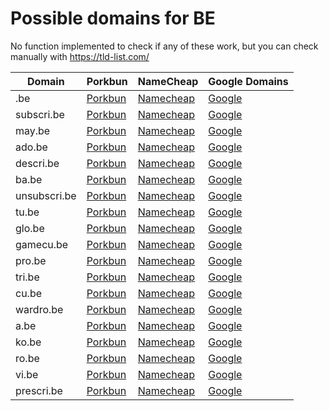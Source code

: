 # Possible domains for BE

No function implemented to check if any of these work, but you can check manually with https://tld-list.com/

| Domain | Porkbun | NameCheap | Google Domains |
|---|---|---|---|
| .be | [Porkbun](https://porkbun.com/checkout/search?prb=e814663da1&tlds=&idnLanguage=&search=search&q=.be) | [Namecheap](https://www.namecheap.com/domains/registration/results/?domain=.be) | [Google](https://domains.google.com/registrar/search?searchTerm=.be) |
| subscri.be | [Porkbun](https://porkbun.com/checkout/search?prb=e814663da1&tlds=&idnLanguage=&search=search&q=subscri.be) | [Namecheap](https://www.namecheap.com/domains/registration/results/?domain=subscri.be) | [Google](https://domains.google.com/registrar/search?searchTerm=subscri.be) |
| may.be | [Porkbun](https://porkbun.com/checkout/search?prb=e814663da1&tlds=&idnLanguage=&search=search&q=may.be) | [Namecheap](https://www.namecheap.com/domains/registration/results/?domain=may.be) | [Google](https://domains.google.com/registrar/search?searchTerm=may.be) |
| ado.be | [Porkbun](https://porkbun.com/checkout/search?prb=e814663da1&tlds=&idnLanguage=&search=search&q=ado.be) | [Namecheap](https://www.namecheap.com/domains/registration/results/?domain=ado.be) | [Google](https://domains.google.com/registrar/search?searchTerm=ado.be) |
| descri.be | [Porkbun](https://porkbun.com/checkout/search?prb=e814663da1&tlds=&idnLanguage=&search=search&q=descri.be) | [Namecheap](https://www.namecheap.com/domains/registration/results/?domain=descri.be) | [Google](https://domains.google.com/registrar/search?searchTerm=descri.be) |
| ba.be | [Porkbun](https://porkbun.com/checkout/search?prb=e814663da1&tlds=&idnLanguage=&search=search&q=ba.be) | [Namecheap](https://www.namecheap.com/domains/registration/results/?domain=ba.be) | [Google](https://domains.google.com/registrar/search?searchTerm=ba.be) |
| unsubscri.be | [Porkbun](https://porkbun.com/checkout/search?prb=e814663da1&tlds=&idnLanguage=&search=search&q=unsubscri.be) | [Namecheap](https://www.namecheap.com/domains/registration/results/?domain=unsubscri.be) | [Google](https://domains.google.com/registrar/search?searchTerm=unsubscri.be) |
| tu.be | [Porkbun](https://porkbun.com/checkout/search?prb=e814663da1&tlds=&idnLanguage=&search=search&q=tu.be) | [Namecheap](https://www.namecheap.com/domains/registration/results/?domain=tu.be) | [Google](https://domains.google.com/registrar/search?searchTerm=tu.be) |
| glo.be | [Porkbun](https://porkbun.com/checkout/search?prb=e814663da1&tlds=&idnLanguage=&search=search&q=glo.be) | [Namecheap](https://www.namecheap.com/domains/registration/results/?domain=glo.be) | [Google](https://domains.google.com/registrar/search?searchTerm=glo.be) |
| gamecu.be | [Porkbun](https://porkbun.com/checkout/search?prb=e814663da1&tlds=&idnLanguage=&search=search&q=gamecu.be) | [Namecheap](https://www.namecheap.com/domains/registration/results/?domain=gamecu.be) | [Google](https://domains.google.com/registrar/search?searchTerm=gamecu.be) |
| pro.be | [Porkbun](https://porkbun.com/checkout/search?prb=e814663da1&tlds=&idnLanguage=&search=search&q=pro.be) | [Namecheap](https://www.namecheap.com/domains/registration/results/?domain=pro.be) | [Google](https://domains.google.com/registrar/search?searchTerm=pro.be) |
| tri.be | [Porkbun](https://porkbun.com/checkout/search?prb=e814663da1&tlds=&idnLanguage=&search=search&q=tri.be) | [Namecheap](https://www.namecheap.com/domains/registration/results/?domain=tri.be) | [Google](https://domains.google.com/registrar/search?searchTerm=tri.be) |
| cu.be | [Porkbun](https://porkbun.com/checkout/search?prb=e814663da1&tlds=&idnLanguage=&search=search&q=cu.be) | [Namecheap](https://www.namecheap.com/domains/registration/results/?domain=cu.be) | [Google](https://domains.google.com/registrar/search?searchTerm=cu.be) |
| wardro.be | [Porkbun](https://porkbun.com/checkout/search?prb=e814663da1&tlds=&idnLanguage=&search=search&q=wardro.be) | [Namecheap](https://www.namecheap.com/domains/registration/results/?domain=wardro.be) | [Google](https://domains.google.com/registrar/search?searchTerm=wardro.be) |
| a.be | [Porkbun](https://porkbun.com/checkout/search?prb=e814663da1&tlds=&idnLanguage=&search=search&q=a.be) | [Namecheap](https://www.namecheap.com/domains/registration/results/?domain=a.be) | [Google](https://domains.google.com/registrar/search?searchTerm=a.be) |
| ko.be | [Porkbun](https://porkbun.com/checkout/search?prb=e814663da1&tlds=&idnLanguage=&search=search&q=ko.be) | [Namecheap](https://www.namecheap.com/domains/registration/results/?domain=ko.be) | [Google](https://domains.google.com/registrar/search?searchTerm=ko.be) |
| ro.be | [Porkbun](https://porkbun.com/checkout/search?prb=e814663da1&tlds=&idnLanguage=&search=search&q=ro.be) | [Namecheap](https://www.namecheap.com/domains/registration/results/?domain=ro.be) | [Google](https://domains.google.com/registrar/search?searchTerm=ro.be) |
| vi.be | [Porkbun](https://porkbun.com/checkout/search?prb=e814663da1&tlds=&idnLanguage=&search=search&q=vi.be) | [Namecheap](https://www.namecheap.com/domains/registration/results/?domain=vi.be) | [Google](https://domains.google.com/registrar/search?searchTerm=vi.be) |
| prescri.be | [Porkbun](https://porkbun.com/checkout/search?prb=e814663da1&tlds=&idnLanguage=&search=search&q=prescri.be) | [Namecheap](https://www.namecheap.com/domains/registration/results/?domain=prescri.be) | [Google](https://domains.google.com/registrar/search?searchTerm=prescri.be) |
